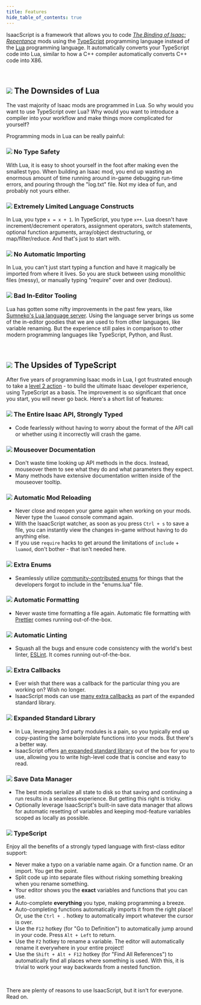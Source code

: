 ```yaml
---
title: Features
hide_table_of_contents: true
---
```


IsaacScript is a framework that allows you to code [_The Binding of Isaac: Repentance_](https://store.steampowered.com/app/1426300/The_Binding_of_Isaac_Repentance/) mods using the [TypeScript](https://www.typescriptlang.org/) programming language instead of the [Lua](https://www.lua.org/) programming language. It automatically converts your TypeScript code into Lua, similar to how a C++ compiler automatically converts C++ code into X86.

<br />

## <img src="/img/lua.png" className="features-language-icon" /> The Downsides of Lua

The vast majority of Isaac mods are programmed in Lua. So why would you want to use TypeScript over Lua? Why would you want to introduce a compiler into your workflow and make things more complicated for yourself?

Programming mods in Lua can be really painful:

### <img src="/img/items/error.png" className="features-icon" /> No Type Safety

With Lua, it is easy to shoot yourself in the foot after making even the smallest typo. When building an Isaac mod, you end up wasting an enormous amount of time running around in-game debugging run-time errors, and pouring through the "log.txt" file. Not my idea of fun, and probably not yours either.

### <img src="/img/items/sad-onion.png" className="features-icon" /> Extremely Limited Language Constructs

In Lua, you type `x = x + 1`. In TypeScript, you type `x++`. Lua doesn't have increment/decrement operators, assignment operators, switch statements, optional function arguments, array/object destructuring, or map/filter/reduce. And that's just to start with.

### <img src="/img/items/finger.png" className="features-icon" /> No Automatic Importing

In Lua, you can't just start typing a function and have it magically be imported from where it lives. So you are stuck between using monolithic files (messy), or manually typing "require" over and over (tedious).

### <img src="/img/items/wooden-spoon.png" className="features-icon" /> Bad In-Editor Tooling

Lua has gotten some nifty improvements in the past few years, like [Sumneko's Lua language server](https://github.com/sumneko/lua-language-server). Using the language server brings us some of the in-editor goodies that we are used to from other languages, like variable renaming. But the experience still pales in comparison to other modern programming languages like TypeScript, Python, and Rust.

<br />

## <img src="/img/typescript.png" className="features-language-icon" /> The Upsides of TypeScript

After five years of programming Isaac mods in Lua, I got frustrated enough to take a [level 2 action](https://www.lesswrong.com/posts/guDcrPqLsnhEjrPZj/levels-of-action) - to build the ultimate Isaac developer experience, using TypeScript as a basis. The improvement is so significant that once you start, you will never go back. Here's a short list of features:

### <img src="/img/items/magic-mushroom.png" className="features-icon" /> The Entire Isaac API, Strongly Typed

- Code fearlessly without having to worry about the format of the API call or whether using it incorrectly will crash the game.

### <img src="/img/items/marked.png" className="features-icon" /> Mouseover Documentation

- Don't waste time looking up API methods in the docs. Instead, mouseover them to see what they do and what parameters they expect.
- Many methods have extensive documentation written inside of the mouseover tooltip.

### <img src="/img/items/clockwork-assembly.png" className="features-icon" /> Automatic Mod Reloading

- Never close and reopen your game again when working on your mods. Never type the `luamod` console command again.
- With the IsaacScript watcher, as soon as you press `Ctrl + s` to save a file, you can instantly view the changes in-game without having to do anything else.
- If you use `require` hacks to get around the limitations of `include` + `luamod`, don't bother - that isn't needed here.

### <img src="/img/items/humbling-bundle.png" className="features-icon" /> Extra Enums

- Seamlessly utilize [community-contributed enums](https://isaacscript.github.io/isaac-typescript-definitions/modules#enumerations) for things that the developers forgot to include in the "enums.lua" file.

### <img src="/img/items/pencil.png" className="features-icon" /> Automatic Formatting

- Never waste time formatting a file again. Automatic file formatting with [Prettier](https://prettier.io/) comes running out-of-the-box.

### <img src="/img/items/spider-mod.png" className="features-icon" /> Automatic Linting

- Squash all the bugs and ensure code consistency with the world's best linter, [ESLint](https://eslint.org/). It comes running out-of-the-box.

### <img src="/img/items/poke-go.png" className="features-icon" /> Extra Callbacks

- Ever wish that there was a callback for the particular thing you are working on? Wish no longer.
- IsaacScript mods can use [many extra callbacks](/isaacscript-common/other/enums/ModCallbackCustom.md) as part of the expanded standard library.

### <img src="/img/items/book-of-virtues.png" className="features-icon" /> Expanded Standard Library

- In Lua, leveraging 3rd party modules is a pain, so you typically end up copy-pasting the same boilerplate functions into your mods. But there's a better way.
- IsaacScript offers [an expanded standard library](/isaacscript-common) out of the box for you to use, allowing you to write high-level code that is concise and easy to read.

### <img src="/img/items/box.png" className="features-icon" /> Save Data Manager

- The best mods serialize all state to disk so that saving and continuing a run results in a seamless experience. But getting this right is tricky.
- Optionally leverage IsaacScript's built-in save data manager that allows for automatic resetting of variables and keeping mod-feature variables scoped as locally as possible.

### <img src="/img/items/bffs.png" className="features-icon" /> TypeScript

Enjoy all the benefits of a strongly typed language with first-class editor support:

- Never make a typo on a variable name again. Or a function name. Or an import. You get the point.
- Split code up into separate files without risking something breaking when you rename something.
- Your editor shows you the **exact** variables and functions that you can use.
- Auto-complete **everything** you type, making programming a breeze.
- Auto-completing functions automatically imports it from the right place! Or, use the <code>Ctrl + .</code> hotkey to automatically import whatever the cursor is over.
- Use the <code>F12</code> hotkey (for "Go to Definition") to automatically jump around in your code. Press <code>Alt + Left</code> to return.
- Use the <code>F2</code> hotkey to rename a variable. The editor will automatically rename it everywhere in your entire project!
- Use the <code>Shift + Alt + F12</code> hotkey (for "Find All References") to automatically find all places where something is used. With this, it is trivial to work your way backwards from a nested function.

<br />

There are plenty of reasons to use IsaacScript, but it isn't for everyone. Read on.

